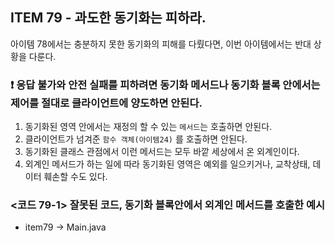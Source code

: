 ## ITEM 79 - 과도한 동기화는 피하라.
아이템 78에서는 충분하지 못한 동기화의 피해를 다뤘다면, 이번 아이템에서는 반대 상황을 다룬다.

### ❗️ 응답 불가와 안전 실패를 피하려면 동기화 메서드나 동기화 블록 안에서는 제어를 절대로 클라이언트에 양도하면 안된다.
1. 동기화된 영역 안에서는 재정의 할 수 있는 `메서드`는 호출하면 안된다.
2. 클라이언트가 넘겨준 `함수 객체(아이템24)` 를 호출하면 안된다.
3. 동기화된 클래스 관점에서 이런 메서드는 모두 바깥 세상에서 온 외계인이다.
4. 외계인 메서드가 하는 일에 따라 동기화된 영역은 예외를 일으키거나, 교착상태, 데이터 훼손할 수도 있다.

### <코드 79-1> 잘못된 코드, 동기화 블록안에서 외계인 메서드를 호출한 예시
- item79 -> Main.java